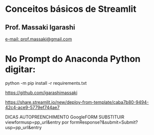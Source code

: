 # Conceitos básicos de Streamlit
## Prof. Massaki Igarashi
<a href="mailto:prof.massaki@gmail.com">e-mail: prof.massaki@gmail.com</a>

# No Prompt do Anaconda Python digitar:
python -m pip install -r requirements.txt

https://github.com/igarashimassaki

https://share.streamlit.io/new/deploy-from-template/caba7b80-9494-42c4-ace9-5779ef744ae7

DICAS AUTOPREENCHIMENTO GoogleFORM
SUBSTITUIR
viewformusp=pp_url&entry
por
formResponse?&submit=Submit?usp=pp_url&entry
